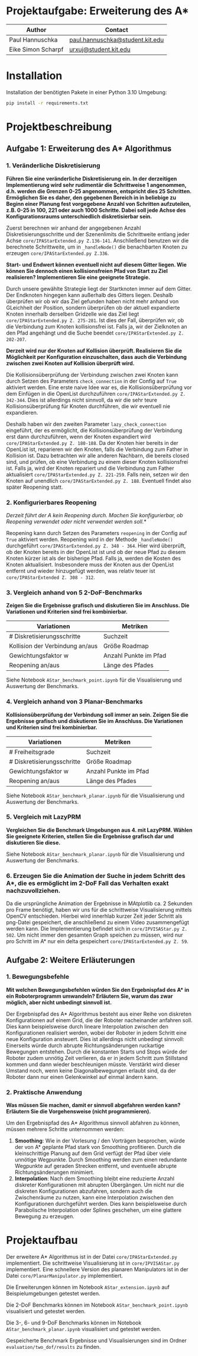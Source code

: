 # Projektaufgabe: Erweiterung des A*

| Author             | Contact                         |
|--------------------|---------------------------------|
| Paul Hannuschka    | paul.hannuschka@student.kit.edu |
| Eike Simon Scharpf | urxuj@student.kit.edu           | 

# Installation
Installation der benötigten Pakete in einer Python 3.10 Umgebung:

```bash
pip install -r requirements.txt
```

# Projektbeschreibung
## Aufgabe 1: Erweiterung des A* Algorithmus
### 1. Veränderliche Diskretisierung
**Führen Sie eine veränderliche Diskretisierung ein. In der derzeitigen Implementierung wird sehr rudimentär die Schrittweise 1 angenommen, d.h. werden die Grenzen 0-25 angenommen, entspricht dies 25 Schritten.
Ermöglichen Sie es daher, den gegebenen Bereich in in beliebige zu Beginn einer Planung fest vorgegebene Anzahl von Schritten aufzuteilen, z.B. 0-25 in 100, 221 oder auch 1000 Schritte.
Dabei soll jede Achse des Konfigurationsraums unterschiedlich diskretisierbar sein.**

Zuerst berechnen wir anhand der angegebenen Anzahl Diskretisierungsschritte und der Szenenlimits die Schrittweite entlang jeder Achse `core/IPAStarExtended.py Z.136-141`.
Anschließend benutzen wir die berechnete Schrittweite, um in `_handleNode()` die benachbarten Knoten zu erzeugen `core/IPAStarExtended.py Z.336`.

**Start- und Endwert können eventuell nicht auf diesem Gitter liegen. Wie können Sie dennoch einen kollisionsfreien Pfad von Start zu Ziel realisieren? Implementieren Sie eine geeignete Strategie.**

Durch unsere gewählte Strategie liegt der Startknoten immer auf dem Gitter. Der Endknoten hingegen kann außerhalb des Gitters liegen.
Deshalb überprüfen wir ob wir das Ziel gefunden haben nicht mehr anhand von GLeichheit der Position, sondern überprüfen ob der aktuell expandierte Knoten innerhalb derselben Gridzelle wie das Ziel liegt `core/IPAStarExtended.py Z. 275-281`.
Ist dies der Fall, überprüfen wir, ob die Verbindung zum Knoten kollisionsfrei ist.
Falls ja, wir der Zielknoten an den Pfad angehängt und die Suche beendet `core/IPAStarExtended.py Z. 202-207`.

**Derzeit wird nur der Knoten auf Kollision überprüft. Realisieren Sie die Möglichkeit per Konfiguration einzuschalten, dass auch die Verbindung zwischen zwei Knoten auf Kollision überprüft wird.**

Die Kollisionsüberprüfung der Verbindung zwischen zwei Knoten kann durch Setzen des Parameters `check_connection` in der Config auf `True` aktiviert werden.
Eine erste naive Idee war es, die Kollisionsüberprüfung vor dem Einfügen in die OpenList durchzuführen `core/IPAStarExtended.py Z. 342-344`.
Dies ist allerdings nicht sinnvoll, da wir die sehr teure Kollisionsüberprüfung für Knoten durchführen, die wir eventuell nie expandieren.

Deshalb haben wir den zweiten Parameter `lazy_check_connection` eingeführt, der es ermöglicht, die Kollisionsüberprüfung der Verbindung erst dann durchzuführen, wenn der Knoten expandiert wird `core/IPAStarExtended.py Z. 180-188`.
Da der Knoten hier bereits in der OpenList ist, reparieren wir den Knoten, falls die Verbindung zum Father in Kollision ist.
Dazu betrachten wir alle anderen Nachbarn, die bereits closed sind, und prüfen, ob eine Verbindung zu einem dieser Knoten kollisionsfrei ist.
Falls ja, wird der Knoten repariert und die Verbindung zum Father aktualisiert `core/IPAStarExtended.py Z. 221-259`.
Falls nein, setzen wir den Knoten auf unendlich `core/IPAStarExtended.py Z. 188`. Eventuell findet also später Reopening statt.


### 2. Konfigurierbares Reopening
**Derzeit führt der A* kein Reopening durch. Machen Sie konfigurierbar, ob Reopening verwendet oder nicht verwendet werden soll.**

Reopening kann durch Setzen des Parameters `reopening` in der Config auf `True` aktiviert werden.
Reopening wird in der Methode `_handleNode()` durchgeführt `core/IPAStarExtended.py Z. 348 - 364`.
Hier wird überprüft, ob der Knoten bereits in der OpenList ist und ob der neue Pfad zu diesem Knoten kürzer ist als der bisherige Pfad.
Falls ja, werden die Kosten des Knoten aktualisiert. Insbesondere muss der Knoten aus der OpenList entfernt und wieder hinzugefügt werden, was relativ teuer ist `core/IPAStarExtended Z. 308 - 312`.

### 3. Vergleich anhand von 5 2-DoF-Benchmarks

**Zeigen Sie die Ergebnisse grafisch und diskutieren Sie im Anschluss.
Die Variationen und Kriterien sind frei kombinierbar.**

| Variationen                     |  Metriken    |
|---------------------------------|--------------|
| # Diskretisierungsschritte      | Suchzeit     |
| Kollision der Verbindung an/aus | Größe Roadmap |
| Gewichtungsfaktor w             | Anzahl Punkte im Pfad |
| Reopening an/aus                | Länge des Pfades | 

Siehe Notebook `AStar_benchmark_point.ipynb` für die Visualisierung und Auswertung der Benchmarks.

### 4. Vergleich anhand von 3 Planar-Benchmarks

**Kollisionsüberprüfung der Verbindung soll immer an sein.
Zeigen Sie die Ergebnisse grafisch und diskutieren Sie im Anschluss.
Die Variationen und Kriterien sind frei kombinierbar.**

| Variationen                | Metriken              |
|----------------------------|-----------------------|
| # Freiheitsgrade           | Suchzeit              |
| # Diskretisierungsschritte | Größe Roadmap         |
| Gewichtungsfaktor w        | Anzahl Punkte im Pfad |
| Reopening an/aus           | Länge des Pfades      |

Siehe Notebook `AStar_benchmark_planar.ipynb` für die Visualisierung und Auswertung der Benchmarks.

### 5. Vergleich mit LazyPRM
**Vergleichen Sie die Benchmark Umgebungen aus 4. mit LazyPRM. Wählen Sie geeignete Kriterien, stellen Sie die Ergebnisse grafisch dar und diskutieren Sie diese.**

Siehe Notebook `AStar_benchmark_planar.ipynb` für die Visualisierung und Auswertung der Benchmarks.

### 6. Erzeugen Sie die Animation der Suche in jedem Schritt des A*, die es ermöglicht im 2-DoF Fall das Verhalten exakt nachzuvollziehen.

Da die ursprüngliche Animation der Ergebnisse in MAtplotlib ca. 2 Sekunden pro Frame benötigt, haben wir uns für die schrittweise Visualisierung mittels OpenCV entschieden.
Hierbei wird innerhlab kurzer Zeit jeder Schritt als png-Datei gespeichert, die anschließend zu einem Video zusammengefügt werden kann.
Die Implementierung befindet sich in `core/IPVISAStar.py Z. 502`.
Um nicht immer den gesamten Graph speichen zu müssen, wird nur pro Schritt im A* nur ein delta gespeichert `core/IPAStarExtended.py Z. 59`.


## Aufgabe 2: Weitere Erläuterungen
### 1. Bewegungsbefehle
**Mit welchen Bewegungsbefehlen würden Sie den Ergebnispfad des A\* in ein Roboterprogramm umwandeln? Erläutern Sie, warum das zwar möglich, aber nicht unbedingt sinnvoll ist.**

Der Ergebnispfad des A* Algorithmus besteht aus einer Reihe von diskreten Konfigurationen auf einem Grid, die der Roboter nacheinander anfahren soll.
Dies kann beispielsweise durch lineare Interpolation zwischen den Konfigurationen realisiert werden, wobei der Roboter in jedem Schritt eine neue Konfiguration ansteuert.
Dies ist allerdings nicht unbedingt sinnvoll: Einerseits würde durch abrupte Richtungsänderungen ruckartige Bewegungen entstehen.
Durch die konstanten Starts und Stops würde der Roboter zudem unnötig Zeit verlieren, da er in jedem Schritt zum Stillstand kommen und dann wieder beschleunigen müsste.
Verstärkt wird dieser Umstand noch, wenn keine Diagonalbewegungen erlaubt sind, da der Roboter dann nur einen Gelenkwinkel auf einmal ändern kann.

### 2. Praktische Anwendung
**Was müssen Sie machen, damit er sinnvoll abgefahren werden kann? Erläutern Sie die Vorgehensweise (nicht programmieren).**

Um den Ergebnispfad des A* Algorithmus sinnvoll abfahren zu können, müssen mehrere Schritte unternommen werden:
1. **Smoothing**: Wie in der Vorlesung / den Vorträgen besprochen, würde der von A* geplante Pfad stark von Smoothing profitieren. Durch die kleinschrittige Planung auf dem Grid verfügt der Pfad über viele unnötige Wegpunkte.
Durch Smoothing werden zum einen redundante Wegpunkte auf geraden Strecken entfernt, und eventuelle abrupte Richtungsänderungen minimiert. 
2. **Interpolation**: Nach dem Smoothing bleibt eine reduzierte Anzahl diskreter Konfigurationen mit abrupten Übergängen. 
Um nicht nur die diskreten Konfigurationen abzufahren, sondern auch die Zwischenräume zu nutzen, kann eine Interpolation zwischen den Konfigurationen durchgeführt werden.
Dies kann beispielsweise durch Parabolische Interpolation oder Splines geschehen, um eine glattere Bewegung zu erzeugen.



# Projektaufbau
Der erweitere A* Algorithmus ist in der Datei `core/IPAStarExtended.py` implementiert. Die schrittweise Visualisierung ist in `core/IPVISAStar.py` implementiert.
Eine schnellere Version des planaren Manipulators ist in der Datei `core/PlanarManipulator.py` implementiert.


Die Erweiterungen können im Notebook `AStar_extension.ipynb` auf Beispielumgebungen getestet werden.

Die 2-DoF Benchmarks können im Notebook `AStar_benchmark_point.ipynb` visualisiert und getestet werden.

Die 3-, 6- und 9-DoF Benchmarks können im Notebook `AStar_benchmark_planar.ipynb` visualisiert und getestet werden.

Gespeicherte Benchmark Ergebnisse und Visualisierungen sind im Ordner `evaluation/two_dof/results` zu finden.